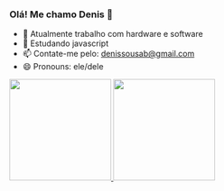 ### Olá! Me chamo Denis 👋

- 🔭 Atualmente trabalho com hardware e software
- 🌱 Estudando javascript
- 📫 Contate-me pelo: denissousab@gmail.com
- 😄 Pronouns: ele/dele 
<div>
<a href="http://github.com/thedeniis">
<img height="180em" src="https://github-readme-stats.vercel.app/api?username=thedeniis&show_icons=true&theme=dark&include_all_commits=true&count_private=true"/>
<img height="180em" src="https://github-readme-stats.vercel.app/api/top-langs/?username=thedeniis&layout=compact&langs_count=7&theme=dark"
</div>
